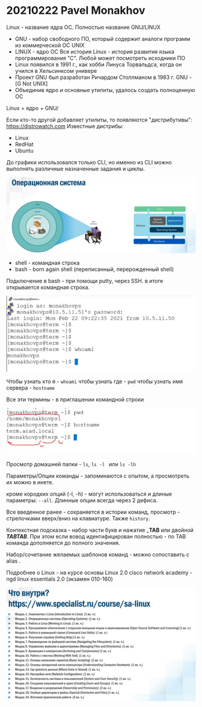 # 20210222 Pavel Monakhov
Linux - название ядра ОС. Полностью название GNU/LINUX
- GNU - набор свободного ПО, который содержит аналоги программ из коммерческой ОС UNIX
- LINUX - ядро ОС
Вся история Linux - история развития языка программирования "C". Любой может посмотреть исходники ПО 
- Linux появился в 1991 г., как хобби Линуса Торвальдса, когда он учился в Хельсинксом универе
- Проект GNU был разработан Ричардом Столлманом в 1983 г. GNU - [G Not UNIX]
- Объединив ядро и основные утилиты, удалось создать полноценную ОС

Linux = ядро + GNU/

Если кто-то другой добавляет утилиты, то появляются "дистрибутивы": https://distrowatch.com
Известные дистрибы:
- Linux
- RedHat
- Ubuntu

До графики использовался только CLI, но именно из CLI можно выполнять различные назначенные задания и циклы.

![](pictures/01.jpg)

- shell - командная строка
- bash - born again shell (переписанный, перерожденный shell)

Подключение в bash - при помощи putty, через SSH. в итоге открывается командная строка. 

![](pictures/02.jpg)

Чтобы узнать кто я - ```whoami```
чтобы узнать где - ```pwd```
чтобы узнать имя сервера - ```hostname```

Все эти термины - в приглашении командной строки

![](pictures/03.jpg)


Просмотр домашней папки - ```ls```, ```ls -l ``` или ```ls -lh ``` 

Параметры/Опции команды - запоминаются с опытом, а просмотреть их можно в инете. 

кроме кородких опций (-l, -h) -  могут использоваться и длиные параметры: ``` --all ```. Длинные опции всегда через 2 дефиса.

Все введенное ранее - сохраняется в истории команд, просмотр - стрелочками вверх/вниз на клавиатуре. Также ``` history ```.

Контекстная подсказка - набор части букв и нажатие ___TAB__ или двойной ___TABTAB___. При этом если вовод идентифицирован полностью - по TAB команда дополняется до полного значения.

Набор/сочетание желаемых шаблонов команд - можно сопоставить с alias .

Подробнее о Linux - на курсе основы Linux 2.0 
cisco network academy - ngd linux essentials 2.0 (экзамен 010-160)

![](pictures/04.jpg)